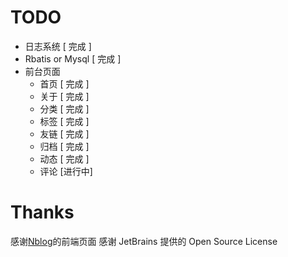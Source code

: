 # TODO 
 - 日志系统 [ 完成 ]
 - Rbatis or Mysql [ 完成 ]
 - 前台页面
   - 首页 [ 完成 ]
   - 关于 [ 完成 ]
   - 分类 [ 完成 ]
   - 标签 [ 完成 ]
   - 友链 [ 完成 ]
   - 归档 [ 完成 ]
   - 动态 [ 完成 ]
   - 评论 [进行中]
  
# Thanks
 感谢[Nblog](https://github.com/Naccl/NBlog)的前端页面
 感谢 JetBrains 提供的 Open Source License